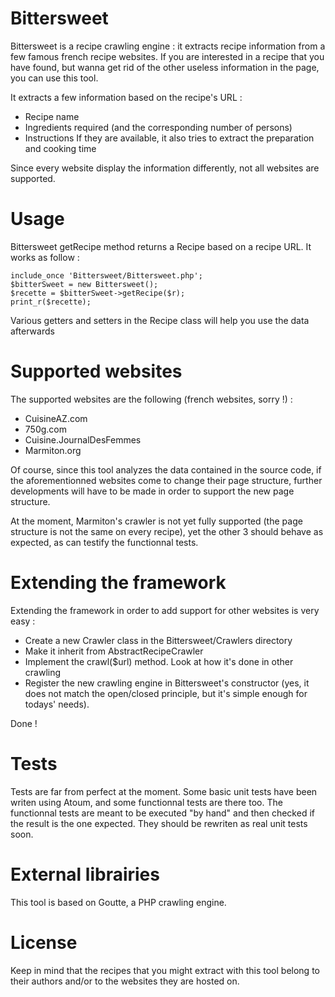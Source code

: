 # Bittersweet

Bittersweet is a recipe crawling engine : it extracts recipe information from a few famous french recipe websites. If you are interested in a recipe that you have found, but wanna get rid of the other useless information in the page, you can use this tool.

It extracts a few information based on the recipe's URL :

- Recipe name 
- Ingredients required (and the corresponding number of persons)
- Instructions
If they are available, it also tries to extract the preparation and cooking time

Since every website display the information differently, not all websites are supported.

# Usage

Bittersweet getRecipe method returns a Recipe based on a recipe URL. It works as follow : 

	include_once 'Bittersweet/Bittersweet.php';
	$bitterSweet = new Bittersweet();
	$recette = $bitterSweet->getRecipe($r);
	print_r($recette);

Various getters and setters in the Recipe class will help you use the data afterwards

# Supported websites

The supported websites are the following (french websites, sorry !) :
- CuisineAZ.com
- 750g.com
- Cuisine.JournalDesFemmes
- Marmiton.org

Of course, since this tool analyzes the data contained in the source code, if the aforementionned websites come to change their page structure, further developments will have to be made in order to support the new page structure.

At the moment, Marmiton's crawler is not yet fully supported (the page structure is not the same on every recipe), yet the other 3 should behave as expected, as can testify the functionnal tests.

# Extending the framework

Extending the framework in order to add support for other websites is very easy : 

- Create a new Crawler class in the Bittersweet/Crawlers directory
- Make it inherit from AbstractRecipeCrawler
- Implement the crawl($url) method. Look at how it's done in other crawling
- Register the new crawling engine in Bittersweet's constructor (yes, it does not match the open/closed principle, but it's simple enough for todays' needs).

Done !

# Tests
Tests are far from perfect at the moment. Some basic unit tests have been writen using Atoum, and some functionnal tests are there too. The functionnal tests are meant to be executed "by hand" and then checked if the result is the one expected. They should be rewriten as real unit tests soon.

# External librairies

This tool is based on Goutte, a PHP crawling engine. 

# License

Keep in mind that the recipes that you might extract with this tool belong to their authors and/or to the websites they are hosted on.